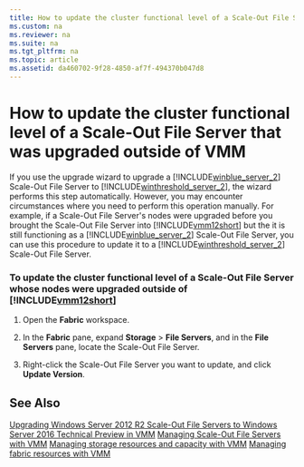 ```yaml
---
title: How to update the cluster functional level of a Scale-Out File Server that was upgraded outside of VMM
ms.custom: na
ms.reviewer: na
ms.suite: na
ms.tgt_pltfrm: na
ms.topic: article
ms.assetid: da460702-9f28-4850-af7f-494370b047d8
---
```

# How to update the cluster functional level of a Scale-Out File Server that was upgraded outside of VMM
If you use the upgrade wizard to upgrade a [!INCLUDE[winblue_server_2](../Token/winblue_server_2_md.md)] Scale\-Out File Server to [!INCLUDE[winthreshold_server_2](../Token/winthreshold_server_2_md.md)], the wizard performs this step automatically.  However, you may encounter circumstances where you need to perform this operation manually. For example, if a Scale\-Out File Server's nodes were upgraded before you brought the Scale\-Out File Server into [!INCLUDE[vmm12short](../Token/vmm12short_md.md)] but the it is still functioning as a [!INCLUDE[winblue_server_2](../Token/winblue_server_2_md.md)] Scale\-Out File Server, you can use this procedure to update it to a [!INCLUDE[winthreshold_server_2](../Token/winthreshold_server_2_md.md)] Scale\-Out File Server.

### To update the cluster functional level of a Scale\-Out File Server whose nodes were upgraded outside of [!INCLUDE[vmm12short](../Token/vmm12short_md.md)]

1.  Open the **Fabric** workspace.

2.  In the **Fabric** pane, expand **Storage** > **File Servers**, and in the **File Servers** pane, locate the Scale\-Out File Server.

3.  Right\-click the Scale\-Out File Server you want to update, and click **Update Version**.

## See Also
[Upgrading Windows Server 2012 R2 Scale-Out File Servers to Windows Server 2016 Technical Preview in VMM](../Topic/Upgrading-Windows-Server-2012-R2-Scale-Out-File-Servers-to-Windows-Server-2016-Technical-Preview-in-VMM.md)
[Managing Scale-Out File Servers with VMM](../Topic/Managing-Scale-Out-File-Servers-with-VMM.md)
[Managing storage resources and capacity with VMM](../Topic/Managing-storage-resources-and-capacity-with-VMM.md)
[Managing fabric resources with VMM](../Topic/Managing-fabric-resources-with-VMM.md)

